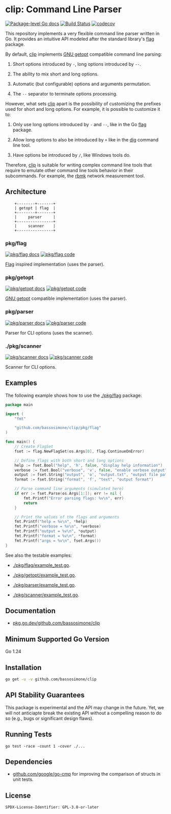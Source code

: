 # clip: Command Line Parser

[![Package-level Go docs](https://pkg.go.dev/badge/github.com/bassosimone/clip)](https://pkg.go.dev/github.com/bassosimone/clip) [![Build Status](https://github.com/bassosimone/clip/actions/workflows/go.yml/badge.svg)](https://github.com/bassosimone/clip/actions) [![codecov](https://codecov.io/gh/bassosimone/clip/branch/main/graph/badge.svg)](https://codecov.io/gh/bassosimone/clip)

This repository implements a very flexible command line parser
written in Go. It provides an intuitive API modeled after the
standard library's [flag](https://pkg.go.dev/flag) package.

By default, [clip](https://github.com/bassosimone/clip) implements
[GNU getopt](https://linux.die.net/man/3/getopt) compatible
command line parsing:

1. Short options introduced by `-`, long options introduced by `--`.

2. The ability to mix short and long options.

3. Automatic (but configurable) options and arguments permutation.

4. The `--` separator to terminate options processing.

However, what sets [clip](https://github.com/bassosimone/clip) apart is
the possibility of customizing the prefixes used for short and long
options. For example, it is possible to customize it to:

1. Only use long options introduced by `-` and `--`, like in the
Go [flag](https://pkg.go.dev/flag) package.

2. Allow long options to also be introduced by `+` like in the
[dig](https://linux.die.net/man/1/dig) command line tool.

3. Have options be introduced by `/`, like Windows tools do.

Therefore, [clip](https://github.com/bassosimone/clip) is suitable
for writing complex command line tools that require to emulate other
command line tools behavior in their subcommands. For example, the
[rbmk](https://github.com/rbmk-project/rbmk) network measurement tool.

## Architecture

```
    +--------+-------+
    | getopt | flag  |
    +--------+-------+
    |     parser     |
    +----------------+
    |     scanner    |
    +----------------+
```

### pkg/flag

[![pkg/flag docs](https://pkg.go.dev/badge/github.com/bassosimone/clip/pkg/flag)](
https://pkg.go.dev/github.com/bassosimone/clip/pkg/flag) [![pkg/flag code](
https://img.shields.io/badge/-pkg/flag-blue?logo=github)](
https://github.com/bassosimone/pkg/flag)

[Flag](https://pkg.go.dev/flag) inspired implementation (uses the parser).

### pkg/getopt

[![pkg/getopt docs](https://pkg.go.dev/badge/github.com/bassosimone/clip/pkg/getopt)](
https://pkg.go.dev/github.com/bassosimone/clip/pkg/getopt) [![pkg/getopt code](
https://img.shields.io/badge/github-pkg/getopt-blue)](
https://github.com/bassosimone/pkg/getopt)

[GNU getopt](https://linux.die.net/man/3/getopt) compatible implementation (uses the parser).

### pkg/parser

[![pkg/parser docs](https://pkg.go.dev/badge/github.com/bassosimone/clip/pkg/parser)](
https://pkg.go.dev/github.com/bassosimone/clip/pkg/parser) [![pkg/parser code](
https://img.shields.io/badge/github-pkg/parser-blue)](
https://github.com/bassosimone/pkg/parser)

Parser for CLI options (uses the scanner).

### ./pkg/scanner

[![pkg/scanner docs](https://pkg.go.dev/badge/github.com/bassosimone/clip/pkg/scanner)](
https://pkg.go.dev/github.com/bassosimone/clip/pkg/scanner) [![pkg/scanner code](
https://img.shields.io/badge/github-pkg/scanner-blue)](
https://github.com/bassosimone/pkg/scanner)

Scanner for CLI options.

## Examples

The following example shows how to use the [./pkg/flag](pkg/flag) package:

```Go
package main

import (
	"fmt"

	"github.com/bassosimone/clip/pkg/flag"
)

func main() {
	// Create FlagSet
	fset := flag.NewFlagSet(os.Args[0], flag.ContinueOnError)

	// Define flags with both short and long options
	help := fset.Bool("help", 'h', false, "display help information")
	verbose := fset.Bool("verbose", 'v', false, "enable verbose output")
	output := fset.String("output", 'o', "output.txt", "output file path")
	format := fset.String("format", 'f', "text", "output format")

	// Parse command line arguments (simulated here)
	if err := fset.Parse(os.Args[1:]); err != nil {
		fmt.Printf("Error parsing flags: %v\n", err)
		return
	}

	// Print the values of the flags and arguments
	fmt.Printf("help = %v\n", *help)
	fmt.Printf("verbose = %v\n", *verbose)
	fmt.Printf("output = %v\n", *output)
	fmt.Printf("format = %v\n", *format)
	fmt.Printf("args = %v\n", fset.Args())
}
```

See also the testable examples:

- [./pkg/flag/example_test.go](pkg/flag/example_test.go).

- [./pkg/getopt/example_test.go](pkg/getopt/example_test.go).

- [./pkg/parser/example_test.go](pkg/parser/example_test.go).

- [./pkg/scanner/example_test.go](pkg/scanner/example_test.go).

## Documentation

- [pkg.go.dev/github.com/bassosimone/clip](https://pkg.go.dev/github.com/bassosimone/clip)

## Minimum Supported Go Version

Go 1.24

## Installation

```bash
go get -u -v github.com/bassosimone/clip
```

## API Stability Guarantees

This package is experimental and the API may change in the future. Yet,
we will not anticiapte break the existing API without a compelling reason
to do so (e.g., bugs or significant design flaws).

## Running Tests

```
go test -race -count 1 -cover ./...
```

## Dependencies

- [github.com/google/go-cmp](https://pkg.go.dev/github.com/google/go-cmp)
for improving the comparison of structs in unit tests.

## License

```
SPDX-License-Identifier: GPL-3.0-or-later
```
